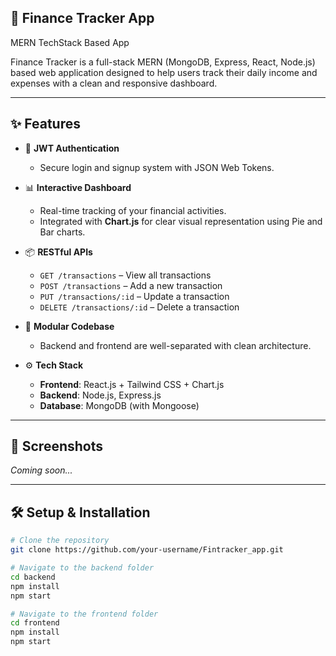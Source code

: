 ## 🚀 Finance Tracker App 
MERN TechStack Based App

Finance Tracker is a full-stack MERN (MongoDB, Express, React, Node.js) based web application designed to help users track their daily income and expenses with a clean and responsive dashboard.

---

## ✨ Features

- 🔐 **JWT Authentication**
  - Secure login and signup system with JSON Web Tokens.
  
- 📊 **Interactive Dashboard**
  - Real-time tracking of your financial activities.
  - Integrated with **Chart.js** for clear visual representation using Pie and Bar charts.

- 📦 **RESTful APIs**
  - `GET /transactions` – View all transactions
  - `POST /transactions` – Add a new transaction
  - `PUT /transactions/:id` – Update a transaction
  - `DELETE /transactions/:id` – Delete a transaction

- 📁 **Modular Codebase**
  - Backend and frontend are well-separated with clean architecture.

- ⚙️ **Tech Stack**
  - **Frontend**: React.js + Tailwind CSS + Chart.js
  - **Backend**: Node.js, Express.js
  - **Database**: MongoDB (with Mongoose)

---

## 📸 Screenshots

*Coming soon...*

---

## 🛠️ Setup & Installation

```bash
# Clone the repository
git clone https://github.com/your-username/Fintracker_app.git

# Navigate to the backend folder
cd backend
npm install
npm start

# Navigate to the frontend folder
cd frontend
npm install
npm start

